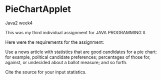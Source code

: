 # PieChartApplet
Java2 week4

This was my third individual assignment for JAVA PROGRAMMING II.

Here were the requirements for the assignment:

Use a news article with statistics that are good candidates for a pie chart: 
for example, political candidate preferences; percentages of those for, against, or undecided about a ballot measure; and so forth.

Cite the source for your input statistics.

